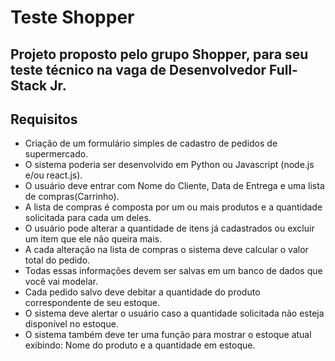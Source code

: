 # Teste Shopper

## Projeto proposto pelo grupo Shopper, para seu teste técnico na vaga de Desenvolvedor Full-Stack Jr.


## Requisitos
<ul>
  <li> Criação de um formulário simples de cadastro de pedidos de supermercado. </li>
  <li> O sistema poderia ser desenvolvido em Python ou Javascript (node.js e/ou react.js). </li>
  <li> O usuário deve entrar com Nome do Cliente, Data de Entrega e uma lista de compras(Carrinho). </li>
  <li> A lista de compras é composta por um ou mais produtos e a quantidade solicitada para cada um deles. </li>
  <li> O usuário pode alterar a quantidade de itens já cadastrados ou excluir um item que ele não queira mais. </li>
  <li> A cada alteração na lista de compras o sistema deve calcular o valor total do pedido. </li>
  <li> Todas essas informações devem ser salvas em um banco de dados que você vai modelar. </li>
  <li> Cada pedido salvo deve debitar a quantidade do produto correspondente de seu estoque. </li>
  <li> O sistema deve alertar o usuário caso a quantidade solicitada não esteja disponível no estoque. </li>
  <li> O sistema também deve ter uma função para mostrar o estoque atual exibindo: Nome do produto e a quantidade em estoque. </li>
<ul>

